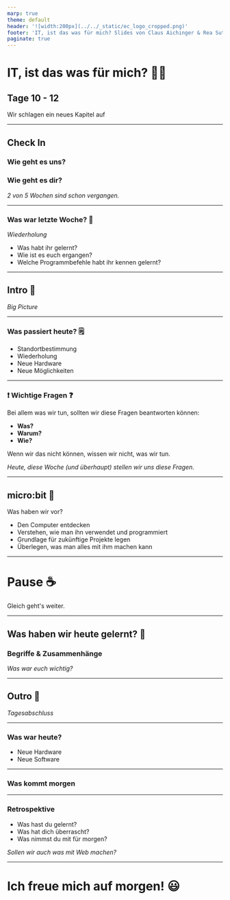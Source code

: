 ```yaml
---
marp: true
theme: default
header: '![width:200px](../../_static/ec_logo_cropped.png)'
footer: 'IT, ist das was für mich? Slides von Claus Aichinger & Rea Sutter (it-orientation@everyonecodes.io)'
paginate: true
---
```


# IT, ist das was für mich? 👩‍💻

## Tage 10 - 12

Wir schlagen ein neues Kapitel auf

---

## Check In

### Wie geht es uns?

### Wie geht es dir?

*2 von 5 Wochen sind schon vergangen.*

---

### Was war letzte Woche? 🤔

*Wiederholung*

- Was habt ihr gelernt?
- Wie ist es euch ergangen?
- Welche Programmbefehle habt ihr kennen gelernt?

---

## Intro 🌅

*Big Picture*

---

### Was passiert heute? 🗒️

- Standortbestimmung
- Wiederholung
- Neue Hardware
- Neue Möglichkeiten

---

### ❗ Wichtige Fragen ❓

Bei allem was wir tun, sollten wir diese Fragen beantworten können:

- **Was?**
- **Warum?**
- **Wie?**

Wenn wir das nicht können, wissen wir nicht, was wir tun.

*Heute, diese Woche (und überhaupt) stellen wir uns diese Fragen.*

---

## micro:bit 🎈

Was haben wir vor?

- Den Computer entdecken
- Verstehen, wie man ihn verwendet und programmiert
- Grundlage für zukünftige Projekte legen
- Überlegen, was man alles mit ihm machen kann

---

# Pause ☕

Gleich geht's weiter.

---

## Was haben wir heute gelernt? 📝

### Begriffe & Zusammenhänge

*Was war euch wichtig?*

---

## Outro 🌆

*Tagesabschluss*

---

### Was war heute?

- Neue Hardware
- Neue Software

---

### Was kommt morgen

---

### Retrospektive

- Was hast du gelernt?
- Was hat dich überrascht?
- Was nimmst du mit für morgen?

*Sollen wir auch was mit Web machen?*

---

# Ich freue mich auf morgen! 😃
